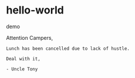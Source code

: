 # hello-world
demo

Attention Campers,

    Lunch has been cancelled due to lack of hustle.
    
    Deal with it,
    
    - Uncle Tony
